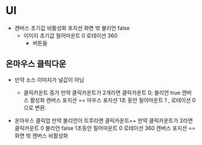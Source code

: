 # UI


- 캔버스
    초기값 비활성화 포지션 화면 밖 불리언 false
  - 이미지
    초기값 필어마운트 0  로테이션 360
    - 버튼들


## 온마우스 클릭다운
  - 만약 소스 이미지가 널값이 아님
    - 클릭카운트 증가
    만약 클릭카운트가 2개라면
  클릭카운트 0;
  불리언 true
  캔버스 활성화
  캔버스 포지션 == 마우스 포지션
  1초 동안 필어마운트 1 , 로테이션 0 으로 변환.


- 온마우스 클릭업
만약 불리언이 트루라면
  클릭카운트++
  만약 클릭카운트가 2라면
   클릭카운트 0
   불리언 false
   1초동안 필어마운트 0 로테이션 360
   캔버스 포지션 == 화면 밖
  캔버스 비활성화
